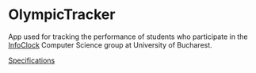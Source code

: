 # OlympicTracker

App used for tracking the performance of students who participate in the [InfoClock](https://www.facebook.com/groups/271299146330636/) Computer Science group at University of Bucharest.

[Specifications](https://docs.google.com/document/d/16O_uojiKC0zj_4BULyTNUI1LDuS_0M1iDtbe9ybiGG8/edit?usp=sharing)
